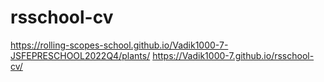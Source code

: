 # rsschool-cv
https://rolling-scopes-school.github.io/Vadik1000-7-JSFEPRESCHOOL2022Q4/plants/
https://Vadik1000-7.github.io/rsschool-cv/

